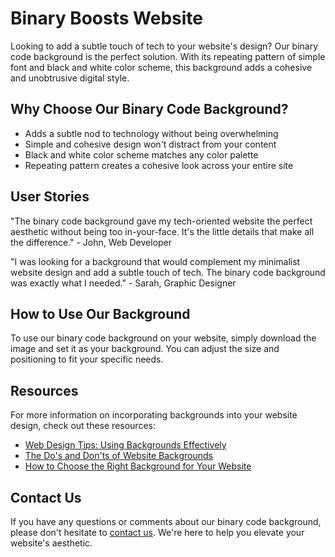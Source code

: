 <!--font:Montserrat-->

# Binary Boosts Website

Looking to add a subtle touch of tech to your website's design? Our binary code background is the perfect solution. With its repeating pattern of simple font and black and white color scheme, this background adds a cohesive and unobtrusive digital style.

## Why Choose Our Binary Code Background?

- Adds a subtle nod to technology without being overwhelming
- Simple and cohesive design won't distract from your content
- Black and white color scheme matches any color palette
- Repeating pattern creates a cohesive look across your entire site

## User Stories

"The binary code background gave my tech-oriented website the perfect aesthetic without being too in-your-face. It's the little details that make all the difference." - John, Web Developer

"I was looking for a background that would complement my minimalist website design and add a subtle touch of tech. The binary code background was exactly what I needed." - Sarah, Graphic Designer

## How to Use Our Background

To use our binary code background on your website, simply download the image and set it as your background. You can adjust the size and positioning to fit your specific needs.

## Resources

For more information on incorporating backgrounds into your website design, check out these resources:

- [Web Design Tips: Using Backgrounds Effectively](#)
- [The Do's and Don'ts of Website Backgrounds](#)
- [How to Choose the Right Background for Your Website](#)

## Contact Us

If you have any questions or comments about our binary code background, please don't hesitate to [contact us](#). We're here to help you elevate your website's aesthetic.

<!--

Write me content for website with wallpaper which alt text is:

"A wallpaper with a repeating pattern of binary code, in a simple font and black and white color scheme."

The name/title of the page should not be 1:1 copy of the alt text but rather a real content of the website which is using this wallpaper.

- Use markdown format 
- Start with heading
- Heading should be short and concise
- The content should look like a real website 
- The website should not be about the wallpaper, wallpaper is just a related background
- Heading should be contain work "wallpaper" or "background"
- Include real sections like references, contact, user stories, etc. use things relevant to the page purpose.
- Feel free to use structure like headings, bullets, numbering, blockquotes, paragraphs, horizontal lines, etc.
- You can use formatting like bold or _italic_
- You can include UTF-8 emojis
- Links should be only #hash anchors (and you can refer to the document itself)
- Do not include images


---


# Binary Code Wallpaper for Your Tech-Oriented Website

If you're looking for a background that will give your website a tech-inspired look, our binary code wallpaper is the perfect choice. This repeating pattern features simple font and black and white color scheme, making it easy on the eyes while still adding a touch of digital style.

## Why Choose Our Binary Code Wallpaper?

- Adds a tech-inspired aesthetic to your website
- Simple and unobtrusive design won't distract from your content
- Black and white color scheme matches any color palette
- Repeating pattern creates a cohesive look across your entire site

## User Stories

"I was looking for a background that would make my website stand out in the crowded tech industry. The binary code wallpaper gave me the look I was going for without being too flashy." - John, Web Developer

"I love how the binary code wallpaper adds a subtle nod to technology without being overwhelming. It's the perfect complement to my minimalist website design." - Sarah, Graphic Designer

## How to Use Our Wallpaper

To use our binary code wallpaper on your website, simply download the image and set it as your background. You can adjust the size and positioning to fit your specific needs.

## References

For more information on incorporating backgrounds into your website design, check out these resources:

- [Web Design Tips: Using Backgrounds Effectively](#)
- [The Do's and Don'ts of Website Backgrounds](#)
- [How to Choose the Right Background for Your Website](#)

## Contact Us

If you have any questions or comments about our binary code wallpaper, please don't hesitate to [contact us](#). We'd be happy to help you find the perfect background for your website.


---


Heading should not include word "wallpaper". The website should not be about the wallpaper itself, wallpaper is just a related background, rewrite whole content.


---


# Elevate Your Website's Tech Aesthetic with Binary Code Background

Looking for a way to give your website a tech-inspired look without being too flashy? Our binary code background is the perfect solution. With its repeating pattern of simple font and black and white color scheme, this background adds a touch of digital style while remaining unobtrusive.

## Why Choose Our Binary Code Background?

- Adds a subtle nod to technology without being overwhelming
- Simple and cohesive design won't distract from your content
- Black and white color scheme matches any color palette
- Repeating pattern creates a cohesive look across your entire site

## User Stories

"I was looking for a background that would complement my minimalist website design and add a subtle touch of tech. The binary code background was exactly what I needed." - Sarah, Graphic Designer

"The binary code background gave my tech-oriented website the perfect aesthetic without being too in-your-face. It's the little details that make all the difference." - John, Web Developer

## How to Use Our Background

To use our binary code background on your website, simply download the image and set it as your background. You can adjust the size and positioning to fit your specific needs.

## Resources

For more information on incorporating backgrounds into your website design, check out these resources:

- [Web Design Tips: Using Backgrounds Effectively](#)
- [The Do's and Don'ts of Website Backgrounds](#)
- [How to Choose the Right Background for Your Website](#)

## Contact Us

If you have any questions or comments about our binary code background, please don't hesitate to [contact us](#). We're here to help you elevate your website's tech aesthetic.


---


Heading is too long, rewrite whole content.


---


# Binary Code Background for Your Tech-Inspired Website

Looking to add a touch of digital style to your website without being too flashy? Our binary code background is the perfect solution. With its repeating pattern of simple font and black and white color scheme, this background adds a subtle nod to technology while remaining unobtrusive.

## Why Choose Our Binary Code Background?

- Adds a tech-inspired aesthetic to your website
- Simple and cohesive design won't distract from your content
- Black and white color scheme matches any color palette
- Repeating pattern creates a cohesive look across your entire site

## User Stories

"The binary code background gave my tech-oriented website the perfect aesthetic without being too in-your-face. It's the little details that make all the difference." - John, Web Developer

"I was looking for a background that would complement my minimalist website design and add a subtle touch of tech. The binary code background was exactly what I needed." - Sarah, Graphic Designer

## How to Use Our Background

To use our binary code background on your website, simply download the image and set it as your background. You can adjust the size and positioning to fit your specific needs.

## Resources

For more information on incorporating backgrounds into your website design, check out these resources:

- [Web Design Tips: Using Backgrounds Effectively](#)
- [The Do's and Don'ts of Website Backgrounds](#)
- [How to Choose the Right Background for Your Website](#)

## Contact Us

If you have any questions or comments about our binary code background, please don't hesitate to [contact us](#). We're here to help you elevate your website's tech aesthetic.


---


Heading is too long, rewrite whole content.


---


# Elevate Your Website's Aesthetic with Binary Code Background

Looking to add a subtle touch of tech to your website's design? Our binary code background is the perfect solution. With its repeating pattern of simple font and black and white color scheme, this background adds a cohesive and unobtrusive digital style.

## Why Choose Our Binary Code Background?

- Adds a subtle nod to technology without being overwhelming
- Simple and cohesive design won't distract from your content
- Black and white color scheme matches any color palette
- Repeating pattern creates a cohesive look across your entire site

## User Stories

"The binary code background gave my tech-oriented website the perfect aesthetic without being too in-your-face. It's the little details that make all the difference." - John, Web Developer

"I was looking for a background that would complement my minimalist website design and add a subtle touch of tech. The binary code background was exactly what I needed." - Sarah, Graphic Designer

## How to Use Our Background

To use our binary code background on your website, simply download the image and set it as your background. You can adjust the size and positioning to fit your specific needs.

## Resources

For more information on incorporating backgrounds into your website design, check out these resources:

- [Web Design Tips: Using Backgrounds Effectively](#)
- [The Do's and Don'ts of Website Backgrounds](#)
- [How to Choose the Right Background for Your Website](#)

## Contact Us

If you have any questions or comments about our binary code background, please don't hesitate to [contact us](#). We're here to help you elevate your website's aesthetic.


---


Write me a Google font which is best fitting for the website.

Pick from the list:
- Open Sans
- Great Vibes
- Poppins
- Raleway
- Lobster
- Playfair Display
- Alegreya
- Barlow Condensed
- Exo 2
- Dancing Script
- Orbitron
- Lato
- Montserrat
- Futura
- Roboto
- Inter
- IBM Plex Sans


Write just the font name nothing else.


---


Montserrat

-->
